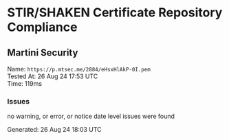 # STIR/SHAKEN Certificate Repository Compliance

## Martini Security

Name: `https://p.mtsec.me/2884/eHsxHlAkP-0I.pem`\
Tested At: 26 Aug 24 17:53 UTC\
Time: 119ms

### Issues

no warning, or error, or notice date level issues were found

Generated: 26 Aug 24 18:03 UTC